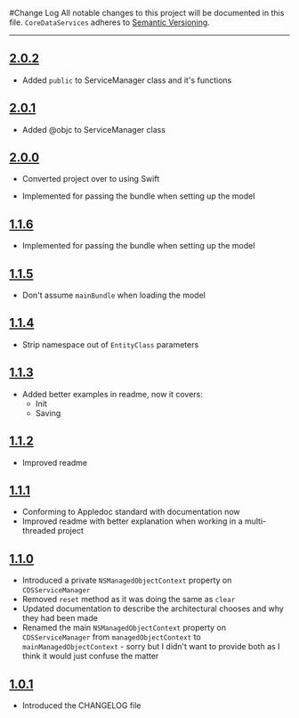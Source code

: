 #Change Log
All notable changes to this project will be documented in this file.
`CoreDataServices` adheres to [Semantic Versioning](http://semver.org/).

---

## [2.0.2](https://github.com/wibosco/CoreDataServices/releases/tag/2.0.2)

* Added `public` to ServiceManager class and it's functions

## [2.0.1](https://github.com/wibosco/CoreDataServices/releases/tag/2.0.1)

* Added @objc to ServiceManager class

## [2.0.0](https://github.com/wibosco/CoreDataServices/releases/tag/2.0.0)

* Converted project over to using Swift

* Implemented for passing the bundle when setting up the model

## [1.1.6](https://github.com/wibosco/CoreDataServices/releases/tag/1.1.6)

* Implemented for passing the bundle when setting up the model

## [1.1.5](https://github.com/wibosco/CoreDataServices/releases/tag/1.1.5)

* Don't assume `mainBundle` when loading the model

## [1.1.4](https://github.com/wibosco/CoreDataServices/releases/tag/1.1.4)

* Strip namespace out of `EntityClass` parameters

## [1.1.3](https://github.com/wibosco/CoreDataServices/releases/tag/1.1.3)

* Added better examples in readme, now it covers:
	* Init
	* Saving

## [1.1.2](https://github.com/wibosco/CoreDataServices/releases/tag/1.1.2)

* Improved readme

## [1.1.1](https://github.com/wibosco/CoreDataServices/releases/tag/1.1.1)

* Conforming to Appledoc standard with documentation now
* Improved readme with better explanation when working in a multi-threaded project

## [1.1.0](https://github.com/wibosco/CoreDataServices/releases/tag/1.1.0)

* Introduced a private `NSManagedObjectContext` property on `CDSServiceManager`
* Removed `reset` method as it was doing the same as `clear`
* Updated documentation to describe the architectural chooses and why they had been made
* Renamed the main `NSManagedObjectContext` property on `CDSServiceManager` from `managedObjectContext` to `mainManagedObjectContext` - sorry but I didn't want to provide both as I think it would just confuse the matter

## [1.0.1](https://github.com/wibosco/CoreDataServices/releases/tag/1.0.1)

* Introduced the CHANGELOG file
